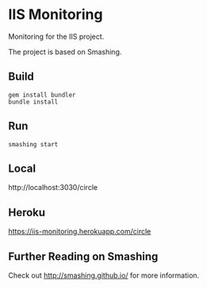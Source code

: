 IIS Monitoring
====
Monitoring for the IIS project.

The project is based on Smashing.

Build
----
```
gem install bundler
bundle install
```

Run
----
```
smashing start
```

Local
----
http://localhost:3030/circle

Heroku
----
https://iis-monitoring.herokuapp.com/circle


Further Reading on Smashing
----
Check out http://smashing.github.io/ for more information.